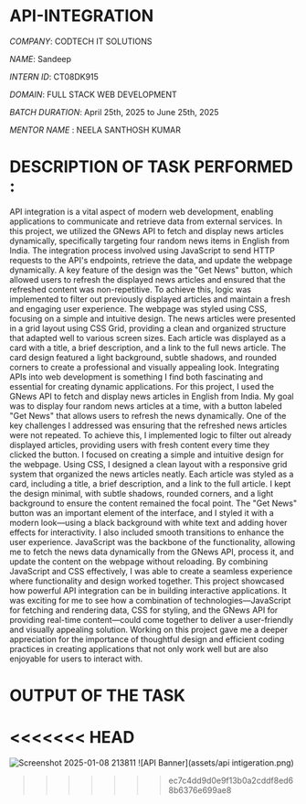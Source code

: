 # API-INTEGRATION

*COMPANY*: CODTECH IT SOLUTIONS

*NAME*: Sandeep

*INTERN ID*: CT08DK915

*DOMAIN*: FULL STACK WEB DEVELOPMENT

*BATCH DURATION*: April 25th, 2025 to June 25th, 2025

*MENTOR NAME* : NEELA SANTHOSH KUMAR

# DESCRIPTION OF TASK PERFORMED : 
API integration is a vital aspect of modern web development, enabling applications to communicate and retrieve data from external services. In this project, we utilized the GNews API to fetch and display news articles dynamically, specifically targeting four random news items in English from India. The integration process involved using JavaScript to send HTTP requests to the API's endpoints, retrieve the data, and update the webpage dynamically. A key feature of the design was the "Get News" button, which allowed users to refresh the displayed news articles and ensured that the refreshed content was non-repetitive. To achieve this, logic was implemented to filter out previously displayed articles and maintain a fresh and engaging user experience. The webpage was styled using CSS, focusing on a simple and intuitive design. The news articles were presented in a grid layout using CSS Grid, providing a clean and organized structure that adapted well to various screen sizes. Each article was displayed as a card with a title, a brief description, and a link to the full news article. The card design featured a light background, subtle shadows, and rounded corners to create a professional and visually appealing look.
Integrating APIs into web development is something I find both fascinating and essential for creating dynamic applications. For this project, I used the GNews API to fetch and display news articles in English from India. My goal was to display four random news articles at a time, with a button labeled "Get News" that allows users to refresh the news dynamically. One of the key challenges I addressed was ensuring that the refreshed news articles were not repeated. To achieve this, I implemented logic to filter out already displayed articles, providing users with fresh content every time they clicked the button. I focused on creating a simple and intuitive design for the webpage. Using CSS, I designed a clean layout with a responsive grid system that organized the news articles neatly. Each article was styled as a card, including a title, a brief description, and a link to the full article. I kept the design minimal, with subtle shadows, rounded corners, and a light background to ensure the content remained the focal point. The "Get News" button was an important element of the interface, and I styled it with a modern look—using a black background with white text and adding hover effects for interactivity. I also included smooth transitions to enhance the user experience. 
JavaScript was the backbone of the functionality, allowing me to fetch the news data dynamically from the GNews API, process it, and update the content on the webpage without reloading. By combining JavaScript and CSS effectively, I was able to create a seamless experience where functionality and design worked together. This project showcased how powerful API integration can be in building interactive applications. It was exciting for me to see how a combination of technologies—JavaScript for fetching and rendering data, CSS for styling, and the GNews API for providing real-time content—could come together to deliver a user-friendly and visually appealing solution. Working on this project gave me a deeper appreciation for the importance of thoughtful design and efficient coding practices in creating applications that not only work well but are also enjoyable for users to interact with.

# OUTPUT OF THE TASK

<<<<<<< HEAD
=======
![Screenshot 2025-01-08 213811](https://github.com/user-attachments/assets/60a6a147-8e1c-4a50-9d7b-bfb277eeba25)
![API Banner](assets/api  intigeration.png)
>>>>>>> ec7c4dd9d0e9f13b0a2cddf8ed68b6376e699ae8
